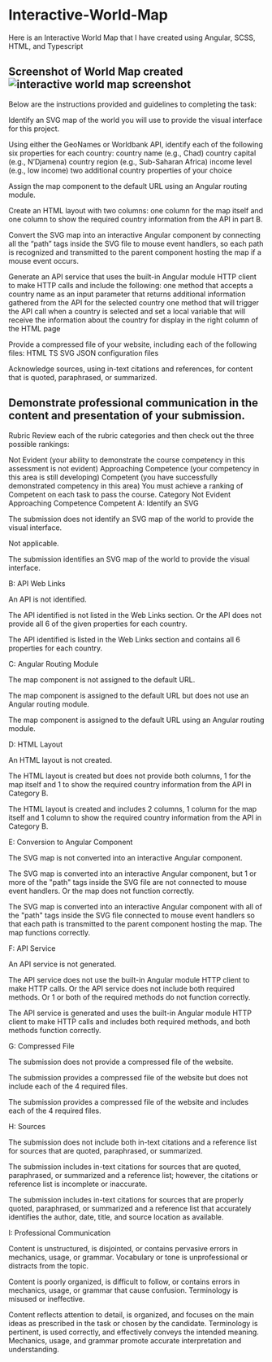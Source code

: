 # Interactive-World-Map
Here is an Interactive World Map that I have created using Angular, SCSS, HTML, and Typescript

Screenshot of World Map created  ![interactive world map screenshot](https://github.com/user-attachments/assets/a5028374-3c7b-4fad-8b50-7f7104d00251)
--------------------------------------------------------------------------------------------------------------------------------------------------------------------------------------------------
Below are the instructions provided and guidelines to completing the task:

Identify an SVG map of the world you will use to provide the visual interface for this project.

Using either the GeoNames  or Worldbank  API, identify each of the following six properties for each country:
    country name (e.g., Chad)
    country capital (e.g., N’Djamena)
    country region (e.g., Sub-Saharan Africa)
    income level (e.g., low income)
two additional country properties of your choice

Assign the map component to the default URL using an Angular routing module.

Create an HTML layout with two columns: one column for the map itself and one column to show the required country information from the API in part B.

Convert the SVG map into an interactive Angular component by connecting all the “path” tags inside the SVG file to mouse event handlers, so each path is recognized and transmitted to the parent component hosting the map if a mouse event occurs.

Generate an API service that uses the built-in Angular module HTTP client to make HTTP calls and include the following:
one method that accepts a country name as an input parameter that returns additional information gathered from the API for the selected country
one method that will trigger the API call when a country is selected and set a local variable that will receive the information about the country for display in the right column of the HTML page

Provide a compressed file of your website, including each of the following files:
    HTML
    TS
    SVG
    JSON configuration files
    
Acknowledge sources, using in-text citations and references, for content that is quoted, paraphrased, or summarized.

Demonstrate professional communication in the content and presentation of your submission.
--------------------------------------------------------------------------------------------------------------------------------------------------------------------------------------------------

Rubric
Review each of the rubric categories and then check out the three possible rankings:

Not Evident (your ability to demonstrate the course competency in this assessment is not evident)
Approaching Competence (your competency in this area is still developing)
Competent (you have successfully demonstrated competency in this area)
 You must achieve a ranking of Competent on each task to pass the course.
Category
Not Evident
Approaching Competence
Competent
A: Identify an SVG

The submission does not identify an SVG map of the world to provide the visual interface.

Not applicable.

The submission identifies an SVG map of the world to provide the visual interface.

B: API Web Links

An API is not identified.

The API identified is not listed in the Web Links section. Or the API does not provide all 6 of the given properties for each country.

The API identified is listed in the Web Links section and contains all 6 properties for each country.

C: Angular Routing Module

The map component is not assigned to the default URL.

The map component is assigned to the default URL but does not use an Angular routing module.

The map component is assigned to the default URL using an Angular routing module.

D: HTML Layout

An HTML layout is not created.

The HTML layout is created but does not provide both columns, 1 for the map itself and 1 to show the required country information from the API in Category B.

The HTML layout is created and includes 2 columns, 1 column for the map itself and 1 column to show the required country information from the API in Category B.

E: Conversion to Angular Component

The SVG map is not converted into an interactive Angular component.

The SVG map is converted into an interactive Angular component, but 1 or more of the "path" tags inside the SVG file are not connected to mouse event handlers. Or the map does not function correctly.

The SVG map is converted into an interactive Angular component with all of the "path" tags inside the SVG file connected to mouse event handlers so that each path is transmitted to the parent component hosting the map. The map functions correctly.

F: API Service

An API service is not generated.

The API service does not use the built-in Angular module HTTP client to make HTTP calls. Or the API service does not include both required methods. Or 1 or both of the required methods do not function correctly.

The API service is generated and uses the built-in Angular module HTTP client to make HTTP calls and includes both required methods, and both methods function correctly.

G: Compressed File

The submission does not provide a compressed file of the website.

The submission provides a compressed file of the website but does not include each of the 4 required files.

The submission provides a compressed file of the website and includes each of the 4 required files.

H: Sources

The submission does not include both in-text citations and a reference list for sources that are quoted, paraphrased, or summarized.

The submission includes in-text citations for sources that are quoted, paraphrased, or summarized and a reference list; however, the citations or reference list is incomplete or inaccurate.

The submission includes in-text citations for sources that are properly quoted, paraphrased, or summarized and a reference list that accurately identifies the author, date, title, and source location as available.

I: Professional Communication 

Content is unstructured, is disjointed, or contains pervasive errors in mechanics, usage, or grammar. Vocabulary or tone is unprofessional or distracts from the topic.

Content is poorly organized, is difficult to follow, or contains errors in mechanics, usage, or grammar that cause confusion. Terminology is misused or ineffective.

Content reflects attention to detail, is organized, and focuses on the main ideas as prescribed in the task or chosen by the candidate. Terminology is pertinent, is used correctly, and effectively conveys the intended meaning. Mechanics, usage, and grammar promote accurate interpretation and understanding.

